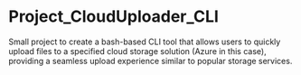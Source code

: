 # Project_CloudUploader_CLI
Small project to create a bash-based CLI tool that allows users to quickly upload files to a specified cloud storage solution (Azure in this case), providing a seamless upload experience similar to popular storage services.
